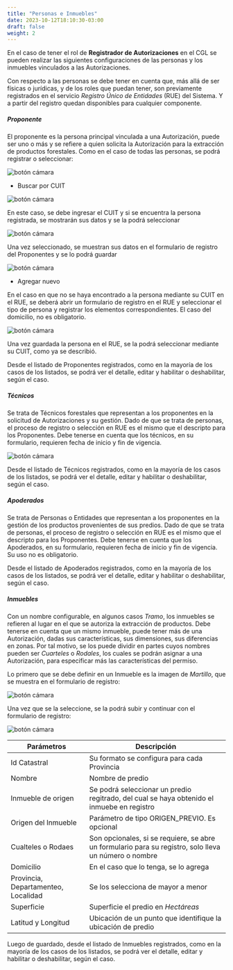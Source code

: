 ```yaml
---
title: "Personas e Inmuebles"
date: 2023-10-12T18:10:30-03:00
draft: false
weight: 2
---
```


En el caso de tener el rol de **Registrador de Autorizaciones** en el CGL se pueden realizar las siguientes configuraciones de las personas y los inmuebles vinculados a las Autorizaciones.

Con respecto a las personas se debe tener en cuenta que, más allá de ser físicas o jurídicas, y de los roles que puedan tener, son previamente registrados en el servicio *Registro Único de Entidades* (RUE) del Sistema. Y a partir del registro quedan disponibles para cualquier componente.

##### Proponente
El proponente es la persona principal vinculada a una Autorización, puede ser uno o más y se refiere a quien solicita la Autorización para la extracción de productos forestales. Como en el caso de todas las personas, se podrá registrar o seleccionar:

![botón cámara](../images/proponentes_1.png)

- Buscar por CUIT

![botón cámara](../images/buscar_por_cuit.png)

En este caso, se debe ingresar el CUIT y si se encuentra la persona registrada, se mostrarán sus datos y se la podrá seleccionar

![botón cámara](../images/buscar_por_cuit_1.png)

Una vez seleccionado, se muestran sus datos en el formulario de registro del Proponentes y se lo podrá guardar

![botón cámara](../images/buscar_por_cuit_2.png)

- Agregar nuevo

En el caso en que no se haya encontrado a la persona mediante su CUIT en el RUE, se deberá abrir un formulario de registro en el RUE y seleccionar el tipo de persona y registrar los elementos correspondientes. El caso del domicilio, no es obligatorio.

![botón cámara](../images/form_nuevo_RUE_2.png)

Una vez guardada la persona en el RUE, se la podrá seleccionar mediante su CUIT, como ya se describió.

Desde el listado de Proponentes registrados, como en la mayoría de los casos de los listados, se podrá ver el detalle, editar y habilitar o deshabilitar, según el caso.

##### Técnicos
Se trata de Técnicos forestales que representan a los proponentes en la solicitud de Autorizaciones y su gestión. Dado de que se trata de personas, el proceso de registro o selección en RUE es el mismo que el descripto para los Proponentes. Debe tenerse en cuenta que los técnicos, en su formulario, requieren fecha de inicio y fin de vigencia.

![botón cámara](../images/form_tecnico.png)

Desde el listado de Técnicos registrados, como en la mayoría de los casos de los listados, se podrá ver el detalle, editar y habilitar o deshabilitar, según el caso.

##### Apoderados
Se trata de Personas o Entidades que representan a los proponentes en la gestión de los productos provenientes de sus predios. Dado de que se trata de personas, el proceso de registro o selección en RUE es el mismo que el descripto para los Proponentes. Debe tenerse en cuenta que los Apoderados, en su formulario, requieren fecha de inicio y fin de vigencia. Su uso no es obligatorio.

Desde el listado de Apoderados registrados, como en la mayoría de los casos de los listados, se podrá ver el detalle, editar y habilitar o deshabilitar, según el caso.

##### Inmuebles
Con un nombre configurable, en algunos casos *Tramo*, los inmuebles se refieren al lugar en el que se autoriza la extracción de productos. Debe tenerse en cuenta que un mismo inmueble, puede tener más de una Autorización, dadas sus características, sus dimensiones, sus diferencias en zonas. Por tal motivo, se los puede dividir en partes cuyos nombres pueden ser *Cuarteles* o *Rodales*, los cuales se podrán asignar a una Autorización, para especificar más las características del permiso.

Lo primero que se debe definir en un Inmueble es la imagen de *Martillo*, que se muestra en el formulario de registro:

![botón cámara](../images/inmueble_martillo.png)

Una vez que se la seleccione, se la podrá subir y continuar con el formulario de registro:

![botón cámara](../images/form_inmueble.png)

| Parámetros                       | Descripción                                |
| -------------------------------- | ------------------------------------------ |
| Id Catastral | Su formato se configura para cada Provincia |
| Nombre | Nombre de predio |
| Inmueble de origen | Se podrá seleccionar un predio regitrado, del cual se haya obtenido el inmuebe en registro |
| Origen del Inmueble | Parámetro de tipo ORIGEN_PREVIO. Es opcional |
| Cualteles o Rodaes | Son opcionales, si se requiere, se abre un formulario para su registro, solo lleva un número o nombre |
| Domicilio | En el caso que lo tenga, se lo agrega |
| Provincia, Departamenteo, Localidad | Se los selecciona de mayor a menor |
| Superficie | Superficie el predio en *Hectáreas* |
| Latitud y Longitud | Ubicación de un punto que identifique la ubicación de predio |

Luego de guardado, desde el listado de Inmuebles registrados, como en la mayoría de los casos de los listados, se podrá ver el detalle, editar y habilitar o deshabilitar, según el caso.

